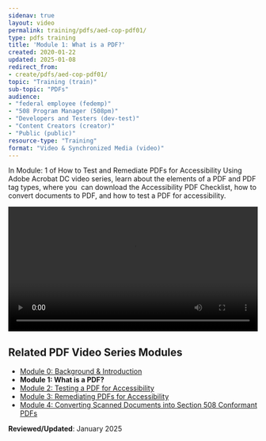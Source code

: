 ```yaml
---
sidenav: true
layout: video
permalink: training/pdfs/aed-cop-pdf01/
type: pdfs training
title: 'Module 1: What is a PDF?'
created: 2020-01-22
updated: 2025-01-08
redirect_from:
- create/pdfs/aed-cop-pdf01/
topic: "Training (train)"
sub-topic: "PDFs"
audience:
- "federal employee (fedemp)"
- "508 Program Manager (508pm)"
- "Developers and Testers (dev-test)"
- "Content Creators (creator)"
- "Public (public)"
resource-type: "Training"
format: "Video & Synchronized Media (video)"
---
```

In Module: 1 of How to Test and Remediate PDFs for Accessibility Using Adobe Acrobat DC video series, learn about the elements of a PDF and PDF tag types, where you &nbsp;can download the Accessibility PDF Checklist, how to convert documents to PDF, and how to test a PDF for accessibility.

<video controls="controls" data-vscid="3qesx4ovd" style="width:100%"><source src="https://assets.section508.gov/assets/videos/  training-video-pdf-01-oc.mp4" type="video/mp4" /></video>

## Related PDF Video Series Modules

  * [Module 0: Background & Introduction][0]
  * **Module 1: What is a PDF?**
  * [Module 2: Testing a PDF for Accessibility][2]
  * [Module 3: Remediating PDFs for Accessibility][3]
  * [Module 4: Converting Scanned Documents into Section 508 Conformant PDFs][4]

**Reviewed/Updated**: January 2025

 [0]: {{site.baseurl}}/training/pdfs/aed-cop-pdf00/
 [1]: {{site.baseurl}}/training/pdfs/aed-cop-pdf01/
 [2]: {{site.baseurl}}/training/pdfs/aed-cop-pdf02/
 [3]: {{site.baseurl}}/training/pdfs/aed-cop-pdf03/
 [4]: {{site.baseurl}}/training/pdfs/aed-cop-pdf04/